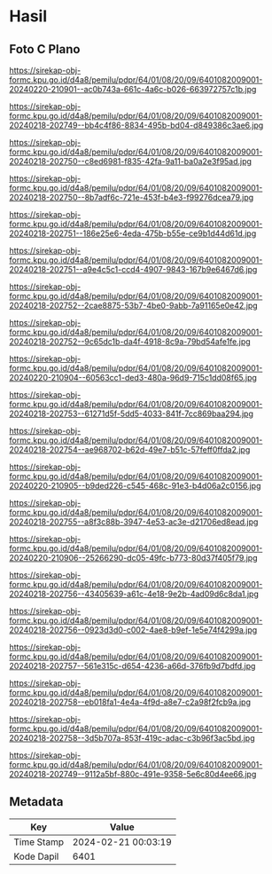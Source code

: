 # Hasil

## Foto C Plano

https://sirekap-obj-formc.kpu.go.id/d4a8/pemilu/pdpr/64/01/08/20/09/6401082009001-20240220-210901--ac0b743a-661c-4a6c-b026-663972757c1b.jpg

https://sirekap-obj-formc.kpu.go.id/d4a8/pemilu/pdpr/64/01/08/20/09/6401082009001-20240218-202749--bb4c4f86-8834-495b-bd04-d849386c3ae6.jpg

https://sirekap-obj-formc.kpu.go.id/d4a8/pemilu/pdpr/64/01/08/20/09/6401082009001-20240218-202750--c8ed6981-f835-42fa-9a11-ba0a2e3f95ad.jpg

https://sirekap-obj-formc.kpu.go.id/d4a8/pemilu/pdpr/64/01/08/20/09/6401082009001-20240218-202750--8b7adf6c-721e-453f-b4e3-f99276dcea79.jpg

https://sirekap-obj-formc.kpu.go.id/d4a8/pemilu/pdpr/64/01/08/20/09/6401082009001-20240218-202751--186e25e6-4eda-475b-b55e-ce9b1d44d61d.jpg

https://sirekap-obj-formc.kpu.go.id/d4a8/pemilu/pdpr/64/01/08/20/09/6401082009001-20240218-202751--a9e4c5c1-ccd4-4907-9843-167b9e6467d6.jpg

https://sirekap-obj-formc.kpu.go.id/d4a8/pemilu/pdpr/64/01/08/20/09/6401082009001-20240218-202752--2cae8875-53b7-4be0-9abb-7a91165e0e42.jpg

https://sirekap-obj-formc.kpu.go.id/d4a8/pemilu/pdpr/64/01/08/20/09/6401082009001-20240218-202752--9c65dc1b-da4f-4918-8c9a-79bd54afe1fe.jpg

https://sirekap-obj-formc.kpu.go.id/d4a8/pemilu/pdpr/64/01/08/20/09/6401082009001-20240220-210904--60563cc1-ded3-480a-96d9-715c1dd08f65.jpg

https://sirekap-obj-formc.kpu.go.id/d4a8/pemilu/pdpr/64/01/08/20/09/6401082009001-20240218-202753--61271d5f-5dd5-4033-841f-7cc869baa294.jpg

https://sirekap-obj-formc.kpu.go.id/d4a8/pemilu/pdpr/64/01/08/20/09/6401082009001-20240218-202754--ae968702-b62d-49e7-b51c-57feff0ffda2.jpg

https://sirekap-obj-formc.kpu.go.id/d4a8/pemilu/pdpr/64/01/08/20/09/6401082009001-20240220-210905--b9ded226-c545-468c-91e3-b4d06a2c0156.jpg

https://sirekap-obj-formc.kpu.go.id/d4a8/pemilu/pdpr/64/01/08/20/09/6401082009001-20240218-202755--a8f3c88b-3947-4e53-ac3e-d21706ed8ead.jpg

https://sirekap-obj-formc.kpu.go.id/d4a8/pemilu/pdpr/64/01/08/20/09/6401082009001-20240220-210906--25266290-dc05-49fc-b773-80d37f405f79.jpg

https://sirekap-obj-formc.kpu.go.id/d4a8/pemilu/pdpr/64/01/08/20/09/6401082009001-20240218-202756--43405639-a61c-4e18-9e2b-4ad09d6c8da1.jpg

https://sirekap-obj-formc.kpu.go.id/d4a8/pemilu/pdpr/64/01/08/20/09/6401082009001-20240218-202756--0923d3d0-c002-4ae8-b9ef-1e5e74f4299a.jpg

https://sirekap-obj-formc.kpu.go.id/d4a8/pemilu/pdpr/64/01/08/20/09/6401082009001-20240218-202757--561e315c-d654-4236-a66d-376fb9d7bdfd.jpg

https://sirekap-obj-formc.kpu.go.id/d4a8/pemilu/pdpr/64/01/08/20/09/6401082009001-20240218-202758--eb018fa1-4e4a-4f9d-a8e7-c2a98f2fcb9a.jpg

https://sirekap-obj-formc.kpu.go.id/d4a8/pemilu/pdpr/64/01/08/20/09/6401082009001-20240218-202758--3d5b707a-853f-419c-adac-c3b96f3ac5bd.jpg

https://sirekap-obj-formc.kpu.go.id/d4a8/pemilu/pdpr/64/01/08/20/09/6401082009001-20240218-202749--9112a5bf-880c-491e-9358-5e6c80d4ee66.jpg


## Metadata

| Key        | Value               |
| ---------- | ------------------- |
| Time Stamp | 2024-02-21 00:03:19 |
| Kode Dapil | 6401                |



